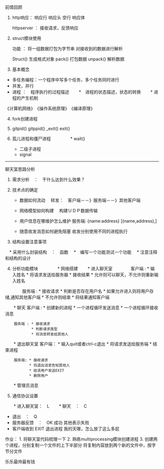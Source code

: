 前情回顾

1. http响应： 响应行 响应头 空行 响应体

   httpserver ： 接收请求，反馈响应

2. struct模块使用

   功能 ： 将一组数据打包为字节串
          对接收到的数据进行解析

   Struct() 生成格式对象
   pack() 打包数据
   unpack() 解析数据

3. 基本概念

  * 多任务编程：一个程序中写多个任务，多个任务同时进行
  * 并发，并行
  * 进程 ：　程序执行的过程描述
　　*　进程的状态描述，状态的转换
　　*  进程的产生机制

《计算机网络》　《操作系统原理》　《编译原理》


4. fork创建进程　

5. gitpid()  gitppid()
   _exit()  exit()

6. 孤儿进程和僵尸进程
　　
　　* wait()
   * 二级子进程
   * signal

*********************************

聊天室思路分析

1. 需求分析　：　干什么达到什么效果？

2. 技术点的确定　
　　
   * 数据如何流动
   　转发：　客户端－－》服务端－－》其他客户端

   * 网络模型如何构建
   　构建ＵＤＰ数据传输

   * 用户信息在哪维护怎么维护
     服务端: {name:address}
            [(name,address),]

   * 随意收发消息如何避免阻塞
     收发分别使用不同的进程执行

3. 结构设置注意事项

　* 采用什么封装结构　：　函数
　*　编写一个功能测试一个功能
　* 注意注释和结构的设计

4. 分析功能模块
　　
　　* 网络搭建
　　* 进入聊天室
　　　　客户端 : * 输入姓名
               * 将请求发送给服务器
               * 接收结果
               * 允许则可以聊天，不允许则重新输入姓名

　　　　服务端 : * 接收请求
               * 判断是否存在用户名
               * 如果允许进入则将用户存储,通知其他客户端
               * 不允许则结束
               * 将结果通知客户端

　　* 聊天
        客户端 : * 创建新的进程
                * 一个进程循环发送消息
                * 一个进程循环接收消息

        服务端 : * 接收请求
                * 判断请求类型
                * 将消息转发给其他人

　　* 退出聊天室
        客户端： * 输入quit或者ctrl-c退出
                * 将请求发送给服务端
                * 结束进程

        服务端: * 接收请求
               * 将退出消息告知其他人
               * 给该用户发送EXIT
               * 删除用户

　　* 管理员消息

5. 通信协议设置

　　* 进入聊天室：　L
　　* 聊天　：　C
   * 退出　：　Q
   * 服务器反馈　：　OK 成功  其他表示失败
   * 客户端收到 EXIT 退出进程
我的天哪，怎么放了这么多屁

作业： 1. 将聊天室代码梳理一下
      2. 熟练multiprocessing模块创建进程
      3. 创建两个进程，分别复制一个文件的上下半部分
      将复制内容放到两个新的文件中，按字节分文件

乐乐最帅最有钱









